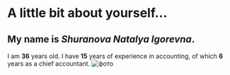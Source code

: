 # A little bit about yourself...
## My name is _Shuranova Natalya Igorevna_. 
I am **36** years old. 
I have **15** years of experience in accounting, of which **6** years as a chief accountant.
![фото](https://user-images.githubusercontent.com/119729058/206912835-564594bc-71b1-4277-a352-f3555ec719fb.png)
